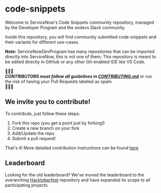 # code-snippets

Welcome to ServiceNow's Code Snippets community repository, managed by the Developer Program and the sndevs Slack community.

Inside this repository, you will find community submitted code-snippets and their variants for different use-cases.

**Note:** ServiceNowDevProgram has many repositories that can be imported directly into ServiceNow, this is not one of them; This repository is meant to be edited directly in GitHub or any other Git-enabled IDE like VS Code.

🔔🔔🔔<br>
***CONTRIBUTORS must follow all guidelines in [CONTRIBUTING.md](CONTRIBUTING.md)*** or run the risk of having your Pull Requests labeled as spam.<br>
🔔🔔🔔

## We invite you to contribute!

To contribute, just follow these steps:

1. Fork this repo (you get a point just by forking!)
2. Create a new branch on your fork
3. Add/Update the repo
4. Submit a pull request!

That's it! More detailed contribution instructions can be found [here](CONTRIBUTING.md)

## Leaderboard

Looking for the old leaderboard? We've moved the leaderboard to the overarching [Hacktoberfest](https://github.com/ServiceNowDevProgram/Hacktoberfest#leaders) repository and have expanded its scope to all participating projects.
